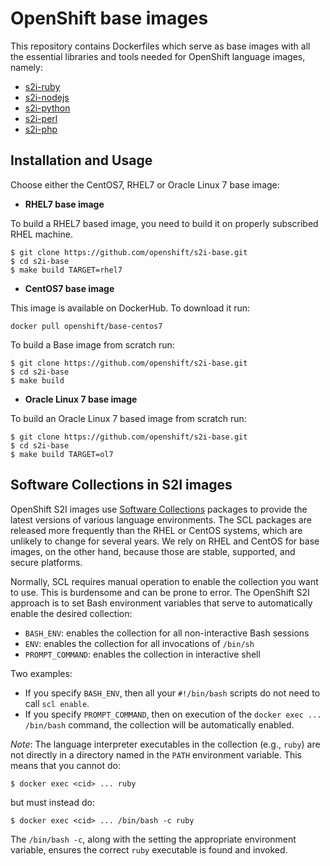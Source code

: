 OpenShift base images
========================================

This repository contains Dockerfiles which serve as base images with all the
essential libraries and tools needed for OpenShift language images, namely:

* [s2i-ruby](https://github.com/openshift/s2i-ruby)
* [s2i-nodejs](https://github.com/openshift/s2i-nodejs)
* [s2i-python](https://github.com/openshift/s2i-python)
* [s2i-perl](https://github.com/openshift/s2i-perl)
* [s2i-php](https://github.com/openshift/s2i-php)

Installation and Usage
------------------------
Choose either the CentOS7, RHEL7 or Oracle Linux 7 base image:
*  **RHEL7 base image**

To build a RHEL7 based image, you need to build it on properly subscribed RHEL machine.

```
$ git clone https://github.com/openshift/s2i-base.git
$ cd s2i-base
$ make build TARGET=rhel7
```

*  **CentOS7 base image**

This image is available on DockerHub. To download it run:

```console
docker pull openshift/base-centos7
```

To build a Base image from scratch run:

```
$ git clone https://github.com/openshift/s2i-base.git
$ cd s2i-base
$ make build
```

* **Oracle Linux 7 base image**

To build an Oracle Linux 7 based image from scratch run:

```
$ git clone https://github.com/openshift/s2i-base.git
$ cd s2i-base
$ make build TARGET=ol7
```

Software Collections in S2I images
--------------------------------
OpenShift S2I images use [Software Collections](https://www.softwarecollections.org/en/)
packages to provide the latest versions of various language environments.
The SCL packages are released more frequently than the RHEL or CentOS systems,
which are unlikely to change for several years.
We rely on RHEL and CentOS for base images, on the other hand,
because those are stable, supported, and secure platforms.

Normally, SCL requires manual operation to enable the collection you want to use.
This is burdensome and can be prone to error.
The OpenShift S2I approach is to set Bash environment variables that
serve to automatically enable the desired collection:

* `BASH_ENV`: enables the collection for all non-interactive Bash sessions
* `ENV`: enables the collection for all invocations of `/bin/sh`
* `PROMPT_COMMAND`: enables the collection in interactive shell

Two examples:
* If you specify `BASH_ENV`, then all your `#!/bin/bash` scripts
do not need to call `scl enable`.
* If you specify `PROMPT_COMMAND`, then on execution of the
`docker exec ... /bin/bash` command, the collection will be automatically enabled.

*Note*:
The language interpreter executables in the collection (e.g., `ruby`)
are not directly in a directory named in the `PATH` environment variable.
This means that you cannot do:

    $ docker exec <cid> ... ruby

but must instead do:

    $ docker exec <cid> ... /bin/bash -c ruby

The `/bin/bash -c`, along with the setting the appropriate environment variable,
ensures the correct `ruby` executable is found and invoked.
